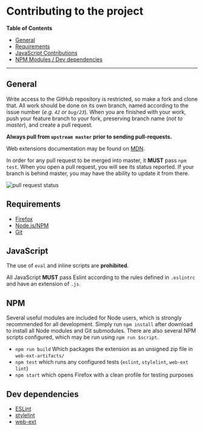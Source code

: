 # Contributing to the project
**Table of Contents**
- [General](#general)
- [Requirements](#requirements)
- [JavaScript Contributions](#javascript)
- [NPM Modules / Dev dependencies](#dev-dependencies)
- - -
## General
Write access to the GitHub repository is restricted, so make a fork and clone that.
All work should be done on its own branch, named according to the issue number
(*e.g. `42` or `bug/23`*). When you are finished with your work, push your feature
branch to your fork, preserving branch name (*not to master*),
and create a pull request.

**Always pull from `upstream master` prior to sending pull-requests.**

Web extensions documentation may be found on [MDN](https://developer.mozilla.org/en-US/Add-ons/WebExtensions).

In order for any pull request to be merged into master, it **MUST** pass `npm test`.
When you open a pull request, you will see its status reported. If your branch is
behind master, you may have the ability to update it from there.

![pull request status](https://i.imgur.com/9gmNwhQ.png)

## Requirements
- [Firefox](https://www.mozilla.org/en-US/firefox/)
- [Node.js/NPM](https://nodejs.org/en/)
- [Git](https://www.git-scm.com/download/)

## JavaScript
The use of `eval` and inline scripts are **prohibited**.

All JavaScript **MUST** pass Eslint according to the rules defined in `.eslintrc`
and have an extension of `.js`.

## NPM
Several useful modules are included for Node users, which is strongly recommended
for all development. Simply run `npm install` after download to install all Node
modules and Git submodules. There are also several NPM scripts configured, which
may be run using `npm run $script`.

- `npm run build` Which packages the extension as an unsigned zip file in `web-ext-artifacts/`
- `npm test` which runs any configured tests (`eslint`, `stylelint`, `web-ext lint`)
- `npm start` which opens Firefox with a clean profile for testing purposes

## Dev dependencies
- [ESLint](http://eslint.org/)
- [stylelint](https://stylelint.io/)
- [web-ext](https://www.npmjs.com/package/web-ext)
